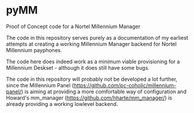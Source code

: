 # pyMM
Proof of Concept code for a Nortel Millennium Manager

The code in this repository serves purely as a documentation of my earliest attempts at creating a working Millennium Manager backend for Nortel Millennium payphones.

The code here does indeed work as a minimum viable provisioning for a Millennium Deskset - although it does still have some bugs.

The code in this repository will probably not be developed a lot further, since the Millennium Panel (https://github.com/pc-coholic/millennium-panel/) is aiming at providing a more comfortable way of configuration and Howard's mm_manager (https://github.com/hharte/mm_manager/) is already providing a working lowlevel backend.
